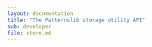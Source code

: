 ```yaml
---
layout: documentation
title: "The Patternslib storage utility API"
sub: developer
file: store.md
---
```

